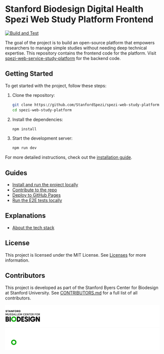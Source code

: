 <!--

This source file is part of the Stanford Biodesign Digital Health Spezi Web Study Platform open-source project

SPDX-FileCopyrightText: 2025 Stanford University and the project authors (see CONTRIBUTORS.md)

SPDX-License-Identifier: MIT

-->

# Stanford Biodesign Digital Health Spezi Web Study Platform Frontend

[![Build and Test](https://github.com/StanfordSpezi/spezi-web-study-platform/actions/workflows/build-and-test.yml/badge.svg)](https://github.com/StanfordSpezi/spezi-web-study-platform/actions/workflows/build-and-test.yml)

The goal of the project is to build an open-source platform that empowers researchers to manage simple studies without needing deep technical expertise. This repository contains the frontend code for the platform. Visit [spezi-web-service-study-platform](https://github.com/StanfordSpezi/spezi-web-service-study-platform) for the backend code.

## Getting Started

To get started with the project, follow these steps:

1. Clone the repository:
   ```bash
   git clone https://github.com/StanfordSpezi/spezi-web-study-platform.git
   cd spezi-web-study-platform
   ```
2. Install the dependencies:
   ```bash
   npm install
   ```
3. Start the development server:
   ```bash
   npm run dev
   ```

For more detailed instructions, check out the [installation guide](docs/guides/installation.md).

## Guides

- [Install and run the project locally](docs/guides/installation.md)
- [Contribute to the repo](docs/guides/contributing.md)
- [Deploy to GitHub Pages](docs/guides/deploy-to-github-pages.md)
- [Run the E2E tests locally](docs/guides/e2e-testing-local.md)

## Explanations

- [About the tech stack](docs/explanations/tech-stack.md)

## License

This project is licensed under the MIT License. See [Licenses](https://github.com/StanfordSpezi/spezi-web-study-platform/tree/main/LICENSES) for more information.

## Contributors

This project is developed as part of the Stanford Byers Center for Biodesign at Stanford University.
See [CONTRIBUTORS.md](https://github.com/StanfordSpezi/spezi-web-study-platform/tree/main/CONTRIBUTORS.md) for a full list of all contributors.

![Stanford Byers Center for Biodesign Logo](https://raw.githubusercontent.com/StanfordBDHG/.github/main/assets/biodesign-footer-light.png#gh-light-mode-only)
![Stanford Byers Center for Biodesign Logo](https://raw.githubusercontent.com/StanfordBDHG/.github/main/assets/biodesign-footer-dark.png#gh-dark-mode-only)
